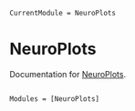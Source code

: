 ```@meta
CurrentModule = NeuroPlots
```

# NeuroPlots

Documentation for [NeuroPlots](https://github.com/Tokazama/NeuroPlots.jl).

```@index
```

```@autodocs
Modules = [NeuroPlots]
```
